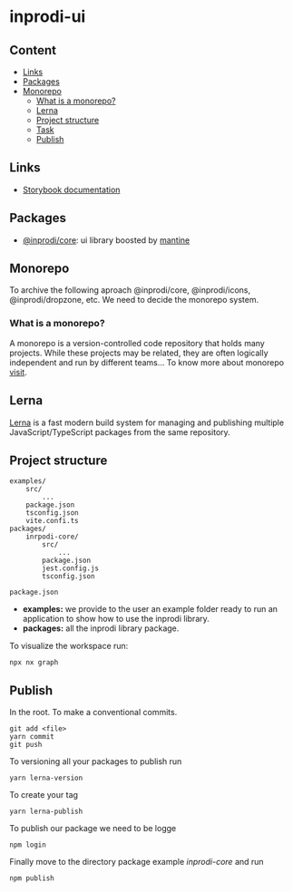 # inprodi-ui
## Content

- [Links](#links)
- [Packages](#packages)
- [Monorepo](#monorepo)
    - [What is a monorepo?](#what-is-a-monorepo)
    - [Lerna](#lerna)
    - [Project structure](#project-structure)
    - [Task](#task)
    - [Publish](#publish)

## Links
- [Storybook documentation](https://guileless-parfait-5f3c72.netlify.app/?path=/story/core-form-textarea--basic)
## Packages
- [@inprodi/core](https://github.com/inprodiwebstudio/inprodi-ui/tree/main/packages/inprodi-core): ui library boosted by [mantine](https://mantine.dev/)
## Monorepo
To archive the following aproach @inprodi/core, @inprodi/icons, @inprodi/dropzone, etc. We need to decide the monorepo system.
### What is a monorepo?
A monorepo is a version-controlled code repository that holds many projects. While these projects may be related, they are often logically independent and run by different teams... 
To know more about monorepo [visit](https://semaphoreci.com/blog/what-is-monorepo).

## Lerna
[Lerna](https://lerna.js.org/) is a fast modern build system for managing and publishing multiple JavaScript/TypeScript packages from the same repository.
## Project structure
````
examples/
    src/
        ...
    package.json
    tsconfig.json
    vite.confi.ts
packages/
    inrpodi-core/
        src/
            ...
        package.json
        jest.config.js
        tsconfig.json

package.json
````
- **examples:** we provide to the user an example folder ready to run an application to show how to use the inprodi library.
- **packages:** all the inprodi library package.

To visualize the workspace run:
````
npx nx graph
````
## Publish
In the root.
To make a conventional commits.
````
git add <file>
yarn commit
git push
````
To versioning all your packages to publish run
````
yarn lerna-version
````
To create your tag
````
yarn lerna-publish
````
To publish our package we need to be logge
````
npm login
````
Finally move to the directory package example _inprodi-core_ and run
````
npm publish
````